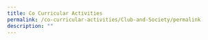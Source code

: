 ```yaml
---
title: Co Curricular Activities
permalink: /co-curricular-activities/Club-and-Society/permalink
description: ""
---
```

